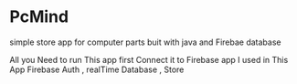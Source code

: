 # PcMind
simple store app for computer parts buit with java and Firebae database

All you Need to run This app 
first Connect it to Firebase app
I used in This App 
Firebase Auth , realTime Database , Store
